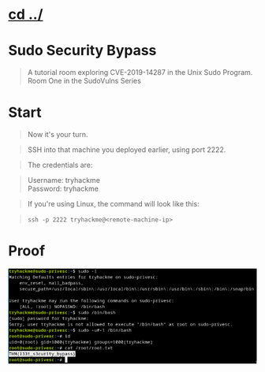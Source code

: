 # [cd ../](../index.md)
# Sudo Security Bypass
> A tutorial room exploring CVE-2019-14287 in the Unix Sudo Program. Room One in the SudoVulns Series

# Start
> Now it's your turn.

> SSH into that machine you deployed earlier, using port 2222.

> The credentials are:

> Username: tryhackme  
> Password: tryhackme

> If you're using Linux, the command will look like this:

> `ssh -p 2222 tryhackme@<remote-machine-ip>`

# Proof
![proof.png](proof.png)

